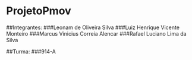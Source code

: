 # ProjetoPmov
##Integrantes: 
###Leonam de Oliveira Silva
###Luiz Henrique Vicente Monteiro
###Marcus Vinicius Correia Alencar
###Rafael Luciano Lima da Silva

##Turma: 
###914-A
